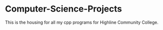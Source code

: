 # Computer-Science-Projects
This is the housing for all my cpp programs for Highline Community College. 
